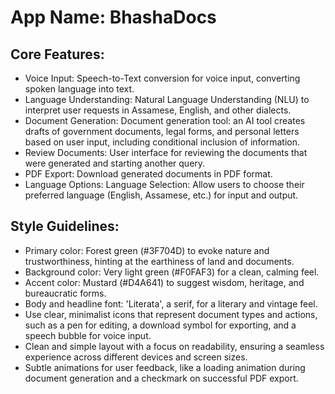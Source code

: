 # **App Name**: BhashaDocs

## Core Features:

- Voice Input: Speech-to-Text conversion for voice input, converting spoken language into text.
- Language Understanding: Natural Language Understanding (NLU) to interpret user requests in Assamese, English, and other dialects.
- Document Generation: Document generation tool: an AI tool creates drafts of government documents, legal forms, and personal letters based on user input, including conditional inclusion of information.
- Review Documents: User interface for reviewing the documents that were generated and starting another query.
- PDF Export: Download generated documents in PDF format.
- Language Options: Language Selection: Allow users to choose their preferred language (English, Assamese, etc.) for input and output.

## Style Guidelines:

- Primary color: Forest green (#3F704D) to evoke nature and trustworthiness, hinting at the earthiness of land and documents.
- Background color: Very light green (#F0FAF3) for a clean, calming feel.
- Accent color: Mustard (#D4A641) to suggest wisdom, heritage, and bureaucratic forms.
- Body and headline font: 'Literata', a serif, for a literary and vintage feel.
- Use clear, minimalist icons that represent document types and actions, such as a pen for editing, a download symbol for exporting, and a speech bubble for voice input.
- Clean and simple layout with a focus on readability, ensuring a seamless experience across different devices and screen sizes.
- Subtle animations for user feedback, like a loading animation during document generation and a checkmark on successful PDF export.